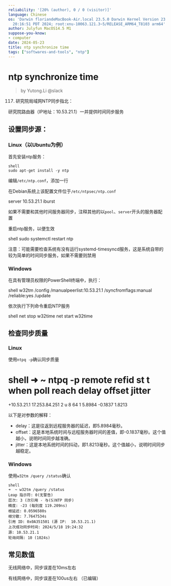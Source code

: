 ```yaml
---
reliability: '[20% (author), 0 / 0 (visitor)]'
language: Chinese
os: 'Darwin floriandeMacBook-Air.local 23.5.0 Darwin Kernel Version 23.5.0: Wed May  1
  20:16:51 PDT 2024; root:xnu-10063.121.3~5/RELEASE_ARM64_T8103 arm64'
author: Julyfun MacOS14.5 M1
suppose-you-know:
- computer
date: 2024-05-23
title: ntp synchronize time
tags: ["softwares-and-tools", "ntp"]
---
```

# ntp synchronize time

> by Yutong.Li @slack

117. 研究院局域网NTP同步指北：

研究院路由器（IP地址：10.53.21.1）一并提供时间同步服务

## 设置同步源：

### Linux（以Ubuntu为例）

首先安装ntp服务：

```
shell
sudo apt-get install -y ntp
```

编辑`/etc/ntp.conf`，添加一行

在Debian系统上该配置文件位于`/etc/ntpsec/ntp.conf`

server 10.53.21.1 iburst

如果不需要和其他时间服务器同步，注释其他的以`pool`、`server`开头的服务器配置

重启ntp服务，以便生效

shell
sudo systemctl restart ntp

注意：可能需要检查系统有没有运行systemd-timesyncd服务，这是系统自带的较为简单的时间同步服务，如果不需要则禁用

### Windows

在具有管理员权限的PowerShell终端中，执行：

shell
w32tm /config /manualpeerlist:10.53.21.1 /syncfromflags:manual /reliable:yes /update

依次执行下列命令重启NTP服务

shell
net stop w32time
net start w32time

## 检查同步质量

### Linux

使用`ntpq -p`确认同步质量

shell
➜  ~ ntpq -p
     remote                                   refid      st t when poll reach   delay   offset   jitter
=======================================================================================================
+10.53.21.1                              17.253.84.251    2 u    8   64    1   5.8984  -0.1837   1.8213

以下是对参数的解释：

- delay：这是往返到远程服务器的延迟，即5.8984毫秒。
- offset：这是本地系统时间与远程服务器时间的差值，即-0.1837毫秒。这个值越小，说明时间同步越准确。
- jitter：这是本地系统时间的抖动，即1.8213毫秒。这个值越小，说明时间同步越稳定。

### Windows

使用`w32tm /query /status`确认

```
shell
➜  ~ w32tm /query /status
Leap 指示符: 0(无警告)
层次: 3 (次引用 - 与(S)NTP 同步)
精度: -23 (每刻度 119.209ns)
根延迟: 0.0596580s
根分散: 7.7647534s
引用 ID: 0x0A351501 (源 IP:  10.53.21.1)
上次成功同步时间: 2024/5/18 19:24:32
源: 10.53.21.1
轮询间隔: 10 (1024s)
```

## 常见数值

无线网络中，同步误差在10ms左右

有线网络中，同步误差在100us左右 （已编辑） 

